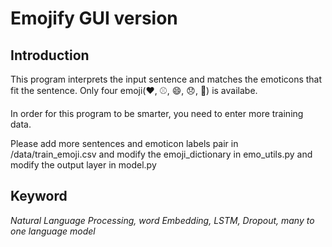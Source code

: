 # Emojify GUI version

## Introduction
This program interprets the input sentence and matches the emoticons that fit the sentence.
Only four emoji(❤️, ⚾, 😄, 😞, 🍴) is availabe.<br/>

In order for this program to be smarter, you need to enter more training data.

Please add more sentences and emoticon labels pair in /data/train_emoji.csv
and modify the emoji_dictionary in emo_utils.py
and modify the output layer in model.py

## Keyword
*Natural Language Processing, word Embedding, LSTM, Dropout, many to one language model*<br/>
